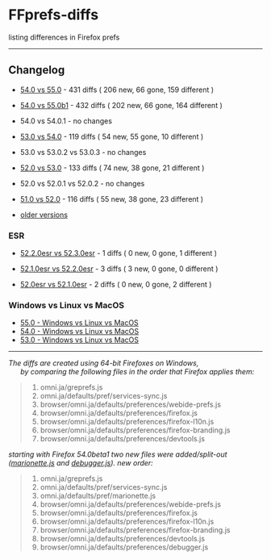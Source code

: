 # FFprefs-diffs
listing differences in Firefox prefs

___

## Changelog

* [54.0 vs 55.0](https://github.com/earthlng/FFprefs-diffs/blob/master/diffs/5x/diff-v54.0-vs-v55.0.log.js "54.0 vs 55.0") - 431 diffs ( 206 new, 66 gone, 159 different )

* [54.0 vs 55.0b1](https://github.com/earthlng/FFprefs-diffs/blob/master/diffs/5x/diff-v54.0-vs-v55.0b1.log.js "54.0 vs 55.0b1") - 432 diffs ( 202 new, 66 gone, 164 different )

* 54.0 vs 54.0.1 - no changes

* [53.0 vs 54.0](https://github.com/earthlng/FFprefs-diffs/blob/master/diffs/5x/diff-v53.0-vs-v54.0.log.js "53.0 vs 54.0") - 119 diffs ( 54 new, 55 gone, 10 different )

* 53.0 vs 53.0.2 vs 53.0.3 - no changes

* [52.0 vs 53.0](https://github.com/earthlng/FFprefs-diffs/blob/master/diff-v52.0-vs-v53.0.log.js "52.0 vs 53.0") - 133 diffs ( 74 new, 38 gone, 21 different )

* 52.0 vs 52.0.1 vs 52.0.2 - no changes

* [51.0 vs 52.0](https://github.com/earthlng/FFprefs-diffs/blob/master/diff-v51.0-vs-v52.0.log.js "51.0 vs 52.0") - 116 diffs ( 55 new, 38 gone, 23 different )

* [older versions](https://github.com/earthlng/FFprefs-diffs/tree/master/diffs)

### ESR

* [52.2.0esr vs 52.3.0esr](https://github.com/earthlng/FFprefs-diffs/blob/master/diffs/ESR/diff-v52.2.0esr-vs-v52.3.0esr.log.js "52.2.0esr vs 52.3.0esr") - 1 diffs ( 0 new, 0 gone, 1 different )

* [52.1.0esr vs 52.2.0esr](https://github.com/earthlng/FFprefs-diffs/blob/master/diffs/ESR/diff-v52.1.0esr-vs-v52.2.0esr.log.js "52.1.0esr vs 52.2.0esr") - 3 diffs ( 3 new, 0 gone, 0 different )
  
* [52.0esr vs 52.1.0esr](https://github.com/earthlng/FFprefs-diffs/blob/master/diffs/ESR/diff-v52.0esr-vs-v52.1.0esr.log.js "52.0esr vs 52.1.0esr") - 2 diffs ( 0 new, 0 gone, 2 different )

### Windows vs Linux vs MacOS

* [55.0 - Windows vs Linux vs MacOS](https://earthlng.github.io/FFprefs-diffs/Firefox-v55.0.html)
* [54.0 - Windows vs Linux vs MacOS](https://earthlng.github.io/FFprefs-diffs/Firefox-v54.0.html)
* [53.0 - Windows vs Linux vs MacOS](https://earthlng.github.io/FFprefs-diffs/Firefox-v53.0.html)

___

_The diffs are created using 64-bit Firefoxes on Windows,  
&nbsp;&nbsp;&nbsp;&nbsp;&nbsp;&nbsp;by comparing the following files in the order that Firefox applies them:_

> 1. omni.ja/greprefs.js
> 2. omni.ja/defaults/pref/services-sync.js
> 3. browser/omni.ja/defaults/preferences/webide-prefs.js
> 4. browser/omni.ja/defaults/preferences/firefox.js
> 5. browser/omni.ja/defaults/preferences/firefox-l10n.js
> 6. browser/omni.ja/defaults/preferences/firefox-branding.js
> 7. browser/omni.ja/defaults/preferences/devtools.js

_starting with Firefox 54.0beta1 two new files were added/split-out ([marionette.js](https://bugzilla.mozilla.org/show_bug.cgi?id=1350887) and [debugger.js](https://bugzilla.mozilla.org/show_bug.cgi?id=1328693)). new order:_

> 1. omni.ja/greprefs.js
> 2. omni.ja/defaults/pref/services-sync.js
> 3. omni.ja/defaults/pref/marionette.js
> 4. browser/omni.ja/defaults/preferences/webide-prefs.js
> 5. browser/omni.ja/defaults/preferences/firefox.js
> 6. browser/omni.ja/defaults/preferences/firefox-l10n.js
> 7. browser/omni.ja/defaults/preferences/firefox-branding.js
> 8. browser/omni.ja/defaults/preferences/devtools.js
> 9. browser/omni.ja/defaults/preferences/debugger.js
